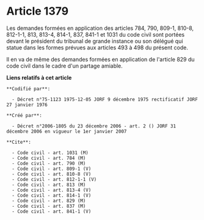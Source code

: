 # Article 1379

Les demandes formées en application des articles 784, 790, 809-1, 810-8, 812-1-1, 813, 813-4, 814-1, 837, 841-1 et 1031 du
code civil sont portées devant le président du tribunal de grande instance ou son délégué qui statue dans les formes prévues
aux articles 493 à 498 du présent code.

Il en va de même des demandes formées en application de l'article 829 du code civil dans le cadre d'un partage amiable.

**Liens relatifs à cet article**

	**Codifié par**:

	  - Décret n°75-1123 1975-12-05 JORF 9 décembre 1975 rectificatif JORF 27 janvier 1976

	**Créé par**:

	  - Décret n°2006-1805 du 23 décembre 2006 - art. 2 () JORF 31 décembre 2006 en vigueur le 1er janvier 2007

	**Cite**:

	  - Code civil - art. 1031 (M)
	  - Code civil - art. 784 (M)
	  - Code civil - art. 790 (M)
	  - Code civil - art. 809-1 (V)
	  - Code civil - art. 810-8 (V)
	  - Code civil - art. 812-1-1 (V)
	  - Code civil - art. 813 (M)
	  - Code civil - art. 813-4 (V)
	  - Code civil - art. 814-1 (V)
	  - Code civil - art. 829 (M)
	  - Code civil - art. 837 (M)
	  - Code civil - art. 841-1 (V)
